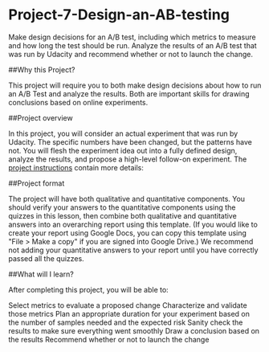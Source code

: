 # Project-7-Design-an-AB-testing
Make design decisions for an A/B test, including which metrics to measure and how long the test should be run. Analyze the results of an A/B test that was run by Udacity and recommend whether or not to launch the change.

##Why this Project?

This project will require you to both make design decisions about how to run an A/B Test and analyze the results. Both are important skills for drawing conclusions based on online experiments.

##Project overview

In this project, you will consider an actual experiment that was run by Udacity. The specific numbers have been changed, but the patterns have not. You will flesh the experiment idea out into a fully defined design, analyze the results, and propose a high-level follow-on experiment. The [project instructions](https://docs.google.com/document/u/0/d/1aCquhIqsUApgsxQ8-SQBAigFDcfWVVohLEXcV6jWbdI/pub?embedded=True) contain more details:  

##Project format

The project will have both qualitative and quantitative components. You should verify your answers to the quantitative components using the quizzes in this lesson, then combine both qualitative and quantitative answers into an overarching report using this template. (If you would like to create your report using Google Docs, you can copy this template using "File > Make a copy" if you are signed into Google Drive.) We recommend not adding your quantitative answers to your report until you have correctly passed all the quizzes.

##What will I learn?

After completing this project, you will be able to:

Select metrics to evaluate a proposed change
Characterize and validate those metrics
Plan an appropriate duration for your experiment based on the number of samples needed and the expected risk
Sanity check the results to make sure everything went smoothly
Draw a conclusion based on the results
Recommend whether or not to launch the change
